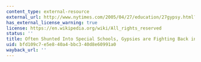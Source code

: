 ```yaml
---
content_type: external-resource
external_url: http://www.nytimes.com/2005/04/27/education/27gypsy.html?_r=1
has_external_license_warning: true
license: https://en.wikipedia.org/wiki/All_rights_reserved
status: ''
title: Often Shunted Into Special Schools, Gypsies are Fighting Back in Czech Court
uid: bfd109c7-e5e8-40a4-bbc3-40d8e60991a0
wayback_url: ''
---
```

